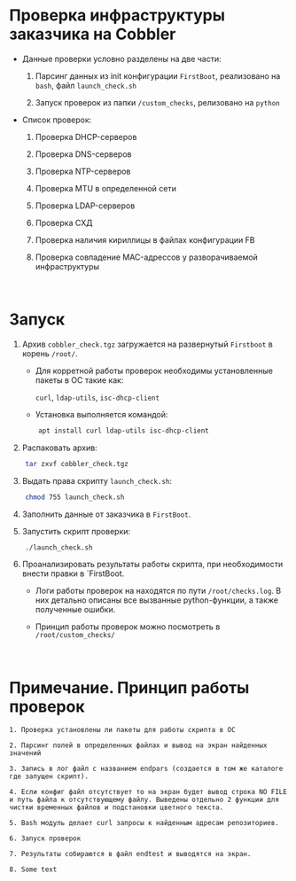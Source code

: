 # Проверка инфраструктуры заказчика на Cobbler

- Данные проверки условно разделены на две части: 

	1. Парсинг данных из init конфигурации `FirstBoot`, реализовано на `bash`, файл `launch_check.sh`
	
	2. Запуск проверок из папки `/custom_checks`, релизовано на `python`

- Список проверок:

	1. Проверка DHCP-серверов

	2. Проверка DNS-серверов

	3. Проверка NTP-серверов

	4. Проверка MTU в определенной сети

	5. Проверка LDAP-серверов 

	6. Проверка СХД

	7. Проверка наличия кириллицы в файлах конфигурации FB

	8. Проверка совпадение MAC-адрессов у разворачиваемой инфраструктуры 

<br>

# Запуск

 1.	Архив `cobbler_check.tgz` загружается на развернутый `Firstboot` в корень `/root/`.

	- Для корретной работы проверок необходимы установленные пакеты в ОС такие как:
		
		`curl`, `ldap-utils`, `isc-dhcp-client`

	- Установка выполняется командой:
	```sh
		apt install curl ldap-utils isc-dhcp-client
	```

2. Распаковать архив:

```sh
	tar zxvf cobbler_check.tgz
```

3. Выдать права скрипту `launch_check.sh`:

```sh
	chmod 755 launch_check.sh
```
	
4. Заполнить данные от заказчика в `FirstBoot`. 

5. Запустить скрипт проверки:

```sh
	./launch_check.sh
```

6. Проанализировать результаты работы скрипта, при необходимости внести правки в `FirstBoot.

	- Логи работы проверок на находятся по пути `/root/checks.log`. В них детально описаны все вызванные python-функции, а также полученные ошибки. 

	- Принцип работы проверок можно посмотреть в `/root/custom_checks/`

<br>

# Примечание. Принцип работы проверок

	1. Проверка установлены ли пакеты для работы скрипта в ОС

	2. Парсинг полей в определенных файлах и вывод на экран найденных значений
	
	3. Запись в лог файл с названием endpars (создается в том же каталоге где запущен скрипт). 
	
	4. Если конфиг файл отсутствует то на экран будет вывод строка NO FILE и путь файла к отсутствующему файлу. Выведены отдельно 2 функции для чистки временных файлов и подстановки цветного текста.

	5. Bash модуль делает сurl запросы к найденным адресам репозиториев.
	
	6. Запуск проверок 

	7. Результаты собираются в файл endtest и выводятся на экран.

	8. Some text

